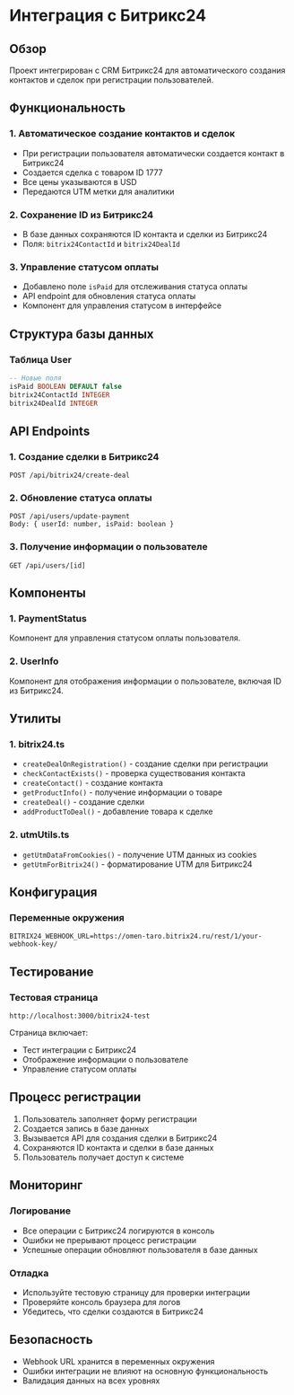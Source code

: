 # Интеграция с Битрикс24

## Обзор

Проект интегрирован с CRM Битрикс24 для автоматического создания контактов и сделок при регистрации пользователей.

## Функциональность

### 1. Автоматическое создание контактов и сделок
- При регистрации пользователя автоматически создается контакт в Битрикс24
- Создается сделка с товаром ID 1777
- Все цены указываются в USD
- Передаются UTM метки для аналитики

### 2. Сохранение ID из Битрикс24
- В базе данных сохраняются ID контакта и сделки из Битрикс24
- Поля: `bitrix24ContactId` и `bitrix24DealId`

### 3. Управление статусом оплаты
- Добавлено поле `isPaid` для отслеживания статуса оплаты
- API endpoint для обновления статуса оплаты
- Компонент для управления статусом в интерфейсе

## Структура базы данных

### Таблица User
```sql
-- Новые поля
isPaid BOOLEAN DEFAULT false
bitrix24ContactId INTEGER
bitrix24DealId INTEGER
```

## API Endpoints

### 1. Создание сделки в Битрикс24
```
POST /api/bitrix24/create-deal
```

### 2. Обновление статуса оплаты
```
POST /api/users/update-payment
Body: { userId: number, isPaid: boolean }
```

### 3. Получение информации о пользователе
```
GET /api/users/[id]
```

## Компоненты

### 1. PaymentStatus
Компонент для управления статусом оплаты пользователя.

### 2. UserInfo
Компонент для отображения информации о пользователе, включая ID из Битрикс24.

## Утилиты

### 1. bitrix24.ts
- `createDealOnRegistration()` - создание сделки при регистрации
- `checkContactExists()` - проверка существования контакта
- `createContact()` - создание контакта
- `getProductInfo()` - получение информации о товаре
- `createDeal()` - создание сделки
- `addProductToDeal()` - добавление товара к сделке

### 2. utmUtils.ts
- `getUtmDataFromCookies()` - получение UTM данных из cookies
- `getUtmForBitrix24()` - форматирование UTM для Битрикс24

## Конфигурация

### Переменные окружения
```env
BITRIX24_WEBHOOK_URL=https://omen-taro.bitrix24.ru/rest/1/your-webhook-key/
```

## Тестирование

### Тестовая страница
```
http://localhost:3000/bitrix24-test
```

Страница включает:
- Тест интеграции с Битрикс24
- Отображение информации о пользователе
- Управление статусом оплаты

## Процесс регистрации

1. Пользователь заполняет форму регистрации
2. Создается запись в базе данных
3. Вызывается API для создания сделки в Битрикс24
4. Сохраняются ID контакта и сделки в базе данных
5. Пользователь получает доступ к системе

## Мониторинг

### Логирование
- Все операции с Битрикс24 логируются в консоль
- Ошибки не прерывают процесс регистрации
- Успешные операции обновляют пользователя в базе данных

### Отладка
- Используйте тестовую страницу для проверки интеграции
- Проверяйте консоль браузера для логов
- Убедитесь, что сделки создаются в Битрикс24

## Безопасность

- Webhook URL хранится в переменных окружения
- Ошибки интеграции не влияют на основную функциональность
- Валидация данных на всех уровнях 